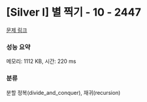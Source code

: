 # [Silver I] 별 찍기 - 10 - 2447 

[문제 링크](https://www.acmicpc.net/problem/2447) 

### 성능 요약

메모리: 1112 KB, 시간: 220 ms

### 분류

분할 정복(divide_and_conquer), 재귀(recursion)


